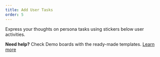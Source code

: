 ```yaml
---
title: Add User Tasks
order: 5
---
```


Express your thoughts on persona tasks using stickers below user activities.

**Need help?** Check Demo boards with the ready-made templates. [Learn more](https://realtimeboard.com/app/dashboard/?projectId=demo-boards)
